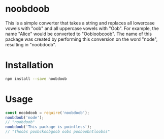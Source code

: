 # noobdoob

This is a simple converter that takes a string and replaces all lowercase vowels with "oob" and all uppercase vowels
with "Oob". For example, the name "Alice" would be converted to "Oobloobcoob". The name of this package was created
by performing this conversion on the word "node", resulting in "noobdoob".

# Installation

```bash
npm install --save noobdoob
```

# Usage

```javascript
const noobdoob = require('noobdoob');
noobdoob('node');
// "noobdoob"
noobdoob('This package is pointless');
// "Thoobs poobckoobgoob oobs pooboobntloobss"
```